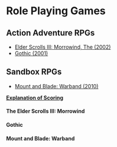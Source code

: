 # Role Playing Games

## Action Adventure RPGs
* [Elder Scrolls III: Morrowind, The (2002)](#the-elder-scrolls-iii-morrowind)
* [Gothic (2001)](#gothic)

## Sandbox RPGs
* [Mount and Blade: Warband (2010)](#mount-and-blade-warband)

[**Explanation of Scoring**](https://aureliussr.github.io/aurelius-reviews/rubric)

#### The Elder Scrolls III: Morrowind

#### Gothic

#### Mount and Blade: Warband
